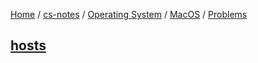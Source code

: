 [Home](https://mengxianbin.github.io) /
[cs-notes](https://mengxianbin.github.io/cs-notes/site) /
[Operating System](https://mengxianbin.github.io/cs-notes/site/Operating%20System) /
[MacOS](https://mengxianbin.github.io/cs-notes/site/Operating%20System/MacOS) /
[Problems](https://mengxianbin.github.io/cs-notes/site/Operating%20System/MacOS/Problems)

## [hosts](https://mengxianbin.github.io/cs-notes/site/Operating%20System/MacOS/Problems/hosts)
